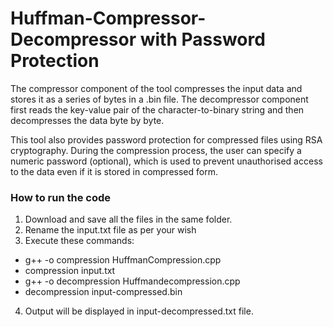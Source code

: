 # Huffman-Compressor-Decompressor with Password Protection

The compressor component of the tool compresses the input data and stores it as a series of bytes in a .bin file. The decompressor component first reads the key-value pair of the character-to-binary string and then decompresses the data byte by byte.

This tool also provides password protection for compressed files using RSA cryptography. During the compression process, the user can specify a numeric password (optional), which is used to prevent unauthorised access to the data even if it is stored in compressed form.

### How to run the code
1. Download and save all the files in the same folder.
2. Rename the input.txt file as per your wish
3. Execute these commands:
- g++ -o compression HuffmanCompression.cpp
- compression input.txt <numeric-password>
- g++ -o decompression Huffmandecompression.cpp
- decompression input-compressed.bin <numeric-password>
4. Output will be displayed in input-decompressed.txt file.

